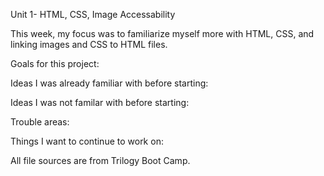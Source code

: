 Unit 1- HTML, CSS, Image Accessability

This week, my focus was to familiarize myself more with HTML, CSS, and linking images and CSS to HTML files. 

Goals for this project:

Ideas I was already familiar with before starting:

Ideas I was not familar with before starting:

Trouble areas:

Things I want to continue to work on:

All file sources are from Trilogy Boot Camp.
